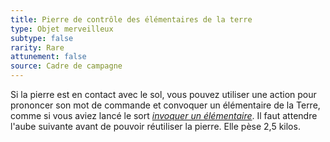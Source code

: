 ```yaml
---
title: Pierre de contrôle des élémentaires de la terre
type: Objet merveilleux
subtype: false
rarity: Rare
attunement: false
source: Cadre de campagne
---
```

Si la pierre est en contact avec le sol, vous pouvez utiliser une action pour prononcer son mot de commande et convoquer un élémentaire de la Terre, comme si vous aviez lancé le sort [_invoquer un élémentaire_](/grimoire/invoquer-un-elementaire/). Il faut attendre l'aube suivante avant de pouvoir réutiliser la pierre. Elle pèse 2,5 kilos.
